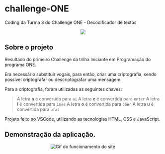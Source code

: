 # challenge-ONE
Coding da Turma 3 do Challenge ONE - Decodificador de textos

<p  align="center">
<img src='https://i.ibb.co/KFFJmFd/imagem.png'>
</p>

## Sobre o projeto

Resultado do primeiro Challenge da trilha Iniciante em Programação do programa ONE.

Era necessário substituir vogais, para então, criar uma criptografia, sendo possível criptografar ou descriptografar uma mensagem.

Para a criptografia, foram utilizadas as seguintes chaves:

> A letra **a** é convertida para `ai`
> A letra **e** é convertida para `enter`
> A letra **i** é convertida para `imes`
> A letra **o** é convertida para `ober`
> A letra **u** é convertida para `ufat`


Projeto feito no VSCode, utilizando as tecnologias HTML, CSS e JavaScript.

## Demonstração da aplicação.

<p  align="center">
	<img  src='https://s4.gifyu.com/images/challenge-1.gif'  alt='Gif do funcionamento do site'>
</p>
